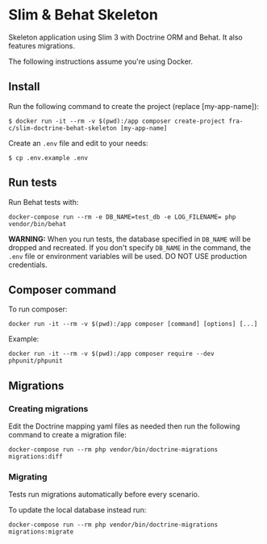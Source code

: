 # Slim & Behat Skeleton

Skeleton application using Slim 3 with Doctrine ORM and Behat. It also features migrations.

The following instructions assume you're using Docker.

## Install

Run the following command to create the project (replace [my-app-name]):

`$ docker run -it --rm -v $(pwd):/app composer create-project fra-c/slim-doctrine-behat-skeleton [my-app-name]`

Create an `.env` file and edit to your needs:

`$ cp .env.example .env`

## Run tests

Run Behat tests with:

`docker-compose run --rm -e DB_NAME=test_db -e LOG_FILENAME= php vendor/bin/behat`

**WARNING:** When you run tests, the database specified in `DB_NAME` will be dropped and recreated. If you don't specify `DB_NAME` in the command, the `.env` file or environment variables will be used. DO NOT USE production credentials.

## Composer command

To run composer:

`docker run -it --rm -v $(pwd):/app composer [command] [options] [...]`

Example:

`docker run -it --rm -v $(pwd):/app composer require --dev phpunit/phpunit`

## Migrations

### Creating migrations

Edit the Doctrine mapping yaml files as needed then run the following command to create a migration file:

`docker-compose run --rm php vendor/bin/doctrine-migrations migrations:diff`

### Migrating

Tests run migrations automatically before every scenario.

To update the local database instead run:

`docker-compose run --rm php vendor/bin/doctrine-migrations migrations:migrate`
